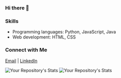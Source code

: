 ### Hi there 👋
### Skills
- Programming languages: Python, JavaScript, Java
- Web development: HTML, CSS

### Connect with Me
[Email](mailto:sumitnagpure28@gmail.com) | [LinkedIn](https://www.linkedin.com/in/sumitnagpure/) 

![Your Repository's Stats](https://github-readme-stats.vercel.app/api?username=sumitnagpure&show_icons=true)
![Your Repository's Stats](https://github-readme-stats.vercel.app/api/top-langs/?username=sumitnagpure&theme=blue-green)
<!--![Profile View Counter](https://komarev.com/ghpvc/?username=sumitnagpure)-->

    
    
<!--
**sumitnagpure/sumitnagpure** is a ✨ _special_ ✨ repository because its `README.md` (this file) appears on your GitHub profile.

Here are some ideas to get you started:

- 🔭 I’m currently working on ...
- 🌱 I’m currently learning ...
- 👯 I’m looking to collaborate on ...
- 🤔 I’m looking for help with ...
- 💬 Ask me about ...
- 📫 How to reach me: ...
- 😄 Pronouns: ...
- ⚡ Fun fact: ...
-->
